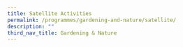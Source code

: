 ```yaml
---
title: Satellite Activities
permalink: /programmes/gardening-and-nature/satellite/
description: ""
third_nav_title: Gardening & Nature
---
```

